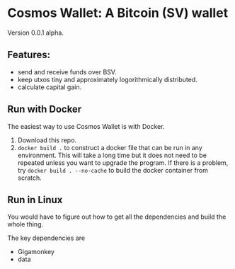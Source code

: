 # Cosmos Wallet: A Bitcoin (SV) wallet

Version 0.0.1 alpha.

## Features:

* send and receive funds over BSV.
* keep utxos tiny and approximately logorithmically distributed.
* calculate capital gain.

## Run with Docker

The easiest way to use Cosmos Wallet is with Docker.

1. Download this repo.
2. `docker build .` to construct a docker file that can be run in any environment. This will take a long time
   but it does not need to be repeated unless you want to upgrade the program.
   If there is a problem, try `docker build . --no-cache` to build the docker container from scratch.

## Run in Linux

You would have to figure out how to get all the dependencies and build the whole thing.

The key dependencies are
 * Gigamonkey
 * data
